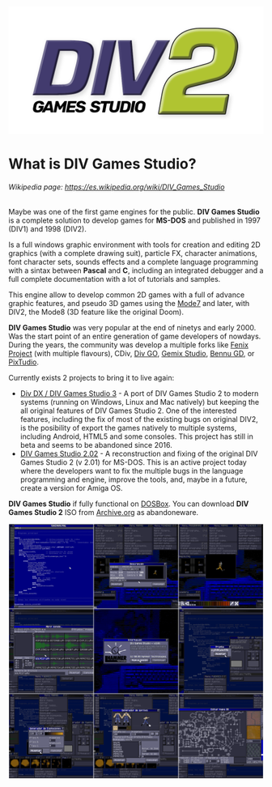 <p align="center">
<img src="https://github.com/VisualStudioEX3/Home/blob/master/pictures/div_games_studio/div2_logo.png" alt="DIV Games Studio 2 logo" width="512" />
</p>

# What is DIV Games Studio?

###### Wikipedia page: https://es.wikipedia.org/wiki/DIV_Games_Studio

Maybe was one of the first game engines for the public. **DIV Games Studio** is a complete solution to develop games for **MS-DOS** and published in 1997 (DIV1) and 1998 (DIV2). 

Is a full windows graphic environment with tools for creation and editing 2D graphics (with a complete drawing suit), particle FX, character animations, font character sets, sounds effects and a complete language programming with a sintax between **Pascal** and **C**, including an integrated debugger and a full complete documentation with a lot of tutorials and samples. 

This engine allow to develop common 2D games with a full of advance graphic features, and pseudo 3D games using the [Mode7](https://en.wikipedia.org/wiki/Mode_7) and later, with DIV2, the Mode8 (3D feature like the original Doom).

**DIV Games Studio** was very popular at the end of ninetys and early 2000. Was the start point of an entire generation of game developers of nowdays. During the years, the community was develop a multiple forks like [Fenix Project](https://web.archive.org/web/20071012230137/http://fenix.divsite.net/) (with multiple flavours), CDiv, [Div GO](https://www.divgo.net/), [Gemix Studio](http://www.gemixstudio.com/), [Bennu GD](https://www.bennugd.org/), or [PixTudio](https://pixtudio.org/).

Currently exists 2 projects to bring it to live again:
* [Div DX / DIV Games Studio 3](https://github.com/DIVGAMES/DIV-Games-Studio) - A port of DIV Games Studio 2 to modern systems (running on Windows, Linux and Mac natively) but keeping the all original features of DIV Games Studio 2. One of the interested features, including the fix of most of the existing bugs on original DIV2, is the posibility of export the games natively to multiple systems, including Android, HTML5 and some consoles. This project has still in beta and seems to be abandoned since 2016.
* [DIV Games Studio 2.02](https://github.com/vii1/DIV) - A reconstruction and fixing of the original DIV Games Studio 2 (v 2.01) for MS-DOS. This is an active project today where the developers want to fix the multiple bugs in the language programming and engine, improve the tools, and, maybe in a future, create a version for Amiga OS.

**DIV Games Studio** if fully functional on [DOSBox](https://www.dosbox.com/). You can download **DIV Games Studio 2** ISO from [Archive.org](https://archive.org/details/div-games-studio-2) as abandoneware.

![DIV Games Studio 2 screenshots](https://github.com/VisualStudioEX3/Home/blob/master/pictures/div_games_studio/div2_screen_mosaic.png)
